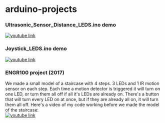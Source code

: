 # arduino-projects
### Ultrasonic_Sensor_Distance_LEDS.ino demo  
[![youtube link](http://img.youtube.com/vi/vRB_vGNZeLA/0.jpg)](http://www.youtube.com/watch?v=vRB_vGNZeLA "ultrasonic sensor test")
### Joystick_LEDS.ino demo  
[![youtube link](http://img.youtube.com/vi/VVs-_sLQKz4/0.jpg)](http://www.youtube.com/watch?v=VVs-_sLQKz4 "Joystick+LEDs")

### ENGR100 project (2017)  
We made a small model of a staircase with 4 steps. 3 LEDs and 1 IR motion sensor on each step. Each time a motion detector is triggered it will turn on one LED, or turn them all off if all it's LEDs are already on. There's a button that will turn every LED on at once, but if they are already all on, it will turn them all off. Here's a video of my code working before we made the model of the staircase:  
[![youtube link](http://img.youtube.com/vi/2XihNwBfx0k/0.jpg)](http://www.youtube.com/watch?v=2XihNwBfx0k "ENGR100 project")
